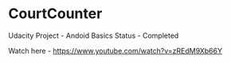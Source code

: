 # CourtCounter
Udacity Project - Andoid Basics
Status - Completed

Watch here - https://www.youtube.com/watch?v=zREdM9Xb66Y 

